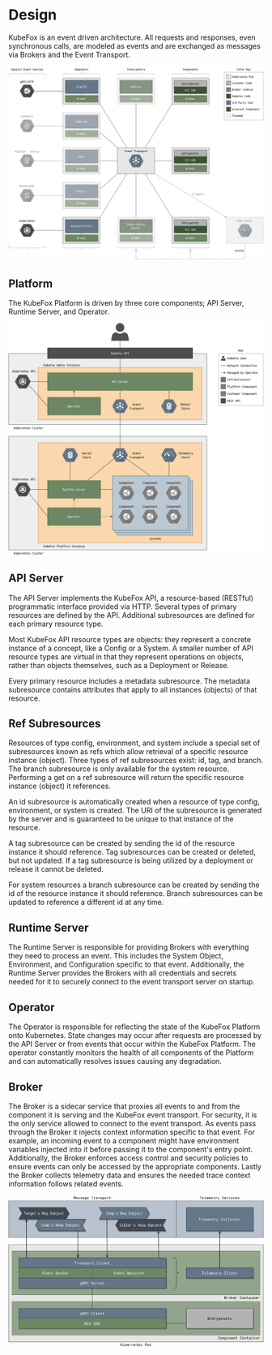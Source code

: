 # Design

KubeFox is an event driven architecture. All requests and responses, even
synchronous calls, are modeled as events and are exchanged as messages via
Brokers and the Event Transport.

![diagram](diagrams/overview.png)

## Platform

The KubeFox Platform is driven by three core components; API Server, Runtime
Server, and Operator.

![diagram](diagrams/platform.png)

## API Server

The API Server implements the KubeFox API, a resource-based (RESTful)
programmatic interface provided via HTTP. Several types of primary resources are
defined by the API. Additional subresources are defined for each primary
resource type.

Most KubeFox API resource types are objects: they represent a concrete instance
of a concept, like a Config or a System. A smaller number of API resource types
are virtual in that they represent operations on objects, rather than objects
themselves, such as a Deployment or Release.

Every primary resource includes a metadata subresource. The metadata subresource
contains attributes that apply to all instances (objects) of that resource.

## Ref Subresources

Resources of type config, environment, and system include a special set of
subresources known as refs which allow retrieval of a specific resource instance
(object). Three types of ref subresources exist: id, tag, and branch. The branch
subresource is only available for the system resource. Performing a get on a ref
subresource will return the specific resource instance (object) it references.

An id subresource is automatically created when a resource of type config,
environment, or system is created. The URI of the subresource is generated by
the server and is guaranteed to be unique to that instance of the resource.

A tag subresource can be created by sending the id of the resource instance it
should reference. Tag subresources can be created or deleted, but not updated.
If a tag subresource is being utilized by a deployment or release it cannot be
deleted.

For system resources a branch subresource can be created by sending the id of
the resource instance it should reference. Branch subresources can be updated to
reference a different id at any time.

## Runtime Server

The Runtime Server is responsible for providing Brokers with everything they
need to process an event. This includes the System Object, Environment, and
Configuration specific to that event. Additionally, the Runtime Server provides
the Brokers with all credentials and secrets needed for it to securely connect
to the event transport server on startup.

## Operator

The Operator is responsible for reflecting the state of the KubeFox Platform
onto Kubernetes. State changes may occur after requests are processed by the API
Server or from events that occur within the KubeFox Platform. The operator
constantly monitors the health of all components of the Platform and can
automatically resolves issues causing any degradation.

## Broker

The Broker is a sidecar service that proxies all events to and from the
component it is serving and the KubeFox event transport. For security, it is the
only service allowed to connect to the event transport. As events pass through
the Broker it injects context information specific to that event. For example,
an incoming event to a component might have environment variables injected into
it before passing it to the component's entry point. Additionally, the Broker
enforces access control and security policies to ensure events can only be
accessed by the appropriate components. Lastly the Broker collects telemetry
data and ensures the needed trace context information follows related events.

![diagram](diagrams/broker.png)
